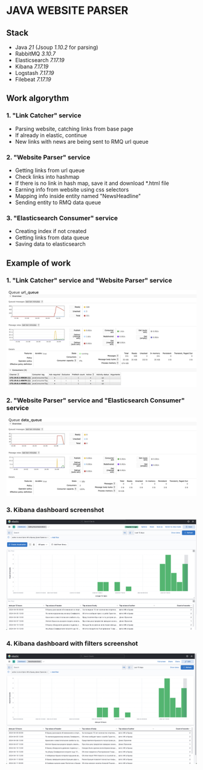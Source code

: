 # JAVA WEBSITE PARSER
## Stack
- Java *21* (Jsoup *1.10.2* for parsing)
- RabbitMQ *3.10.7*
- Elasticsearch *7.17.19*
- Kibana *7.17.19*
- Logstash *7.17.19*
- Filebeat *7.17.19*
## Work algorythm
### 1. "Link Catcher" service
- Parsing website, catching links from base page
- If already in elastic, continue
- New links with news are being sent to RMQ url queue
### 2. "Website Parser" service
- Getting links from url queue
- Check links into hashmap
- If there is no link in hash map, save it and download *.html file
- Earning info from website using css selectors
- Mapping info inside entity named "NewsHeadline"
- Sending entity to RMQ data queue
### 3. "Elasticsearch Consumer" service
- Creating index if not created
- Getting links from data queue
- Saving data to elasticsearch

## Example of work
### 1. "Link Catcher" service and "Website Parser" service
![Alt text](/img/1.png "Screenshot of url queue")
### 2. "Website Parser" service and "Elasticsearch Consumer" service
![Alt text](/img/2.png "Screenshot of data queue")
### 3. Kibana dashboard screenshot
![Alt text](/img/3.png "Screenshot of kibana dashboard")
### 4. Kibana dashboard with filters screenshot
![Alt text](/img/4.png "Screenshot of kibana dashboard with filters")